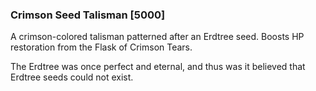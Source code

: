 ### Crimson Seed Talisman [5000]

A crimson-colored talisman patterned after an Erdtree seed. Boosts HP restoration from the Flask of Crimson Tears.

The Erdtree was once perfect and eternal, and thus was it believed that Erdtree seeds could not exist.